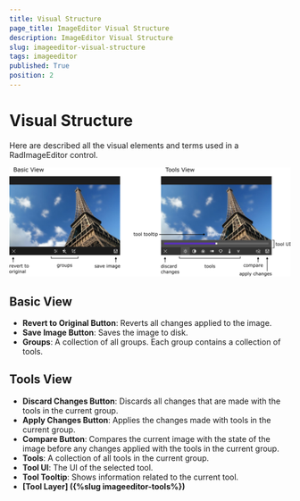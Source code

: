 ```yaml
---
title: Visual Structure
page_title: ImageEditor Visual Structure
description: ImageEditor Visual Structure
slug: imageeditor-visual-structure
tags: imageeditor
published: True
position: 2
---
```


# Visual Structure

Here are described all the visual elements and terms used in a RadImageEditor control.

![Visual Structure](images/imageeditor-visul-structure.png)

## Basic View

- **Revert to Original Button**: Reverts all changes applied to the image. 
- **Save Image Button**: Saves the image to disk.
- **Groups**: A collection of all groups. Each group contains a collection of tools.

## Tools View

- **Discard Changes Button**: Discards all changes that are made with the tools in the current group.
- **Apply Changes Button**: Applies the changes made with tools in the current group.
- **Compare Button**: Compares the current image with the state of the image before any changes applied with the tools in the current group. 
- **Tools**: A collection of all tools in the current group.
- **Tool UI**: The UI of the selected tool.
- **Tool Tooltip**: Shows information related to the current tool.
- **[Tool Layer] ({%slug imageeditor-tools%})**

